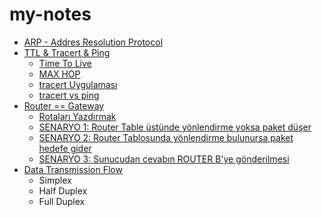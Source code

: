# my-notes

- [ARP - Addres Resolution Protocol](https://github.com/cemtopkaya/my-notes/blob/main/ARP%20-%20Address%20Resolution%20Protocol.md)
- [TTL & Tracert & Ping](https://github.com/cemtopkaya/my-notes/blob/main/max%20hop%20%26%20TTL.md)
  - [Time To Live](https://github.com/cemtopkaya/my-notes/blob/main/max%20hop%20%26%20TTL.md#time-to-live)
  - [MAX HOP](https://github.com/cemtopkaya/my-notes/blob/main/max%20hop%20%26%20TTL.md#max-hop)
  - [tracert Uygulaması](https://github.com/cemtopkaya/my-notes/blob/main/max%20hop%20%26%20TTL.md#tracert-uygulamas%C4%B1)
  - [tracert vs ping](https://github.com/cemtopkaya/my-notes/blob/main/max%20hop%20%26%20TTL.md#tracert-vs-ping)
- [Router == Gateway](https://github.com/cemtopkaya/my-notes/blob/main/router-gateway-routing.md#router--gateway)
  - [Rotaları Yazdırmak](https://github.com/cemtopkaya/my-notes/blob/main/router-gateway-routing.md#rotalar%C4%B1-yazd%C4%B1rmak)
  - [SENARYO 1: Router Table üstünde yönlendirme yoksa paket düşer](https://github.com/cemtopkaya/my-notes/blob/main/router-gateway-routing.md#senaryo-1-router-table-%C3%BCst%C3%BCnde-y%C3%B6nlendirme-yoksa-paket-d%C3%BC%C5%9Fer)
  - [SENARYO 2: Router Tablosunda yönlendirme bulunursa paket hedefe gider](https://github.com/cemtopkaya/my-notes/blob/main/router-gateway-routing.md#senaryo-2-router-tablosunda-y%C3%B6nlendirme-bulunursa-paket-hedefe-gider)
  - [SENARYO 3: Sunucudan cevabın ROUTER B'ye gönderilmesi](https://github.com/cemtopkaya/my-notes/blob/main/router-gateway-routing.md#senaryo-3-sunucudan-cevab%C4%B1n-router-bye-g%C3%B6nderilmesi)
- [Data Transmission Flow](https://github.com/cemtopkaya/my-notes/blob/main/simplex%20-%20half%20-%20full%20duplex.md#data-transmission-flow)
  - Simplex
  - Half Duplex
  - Full Duplex
